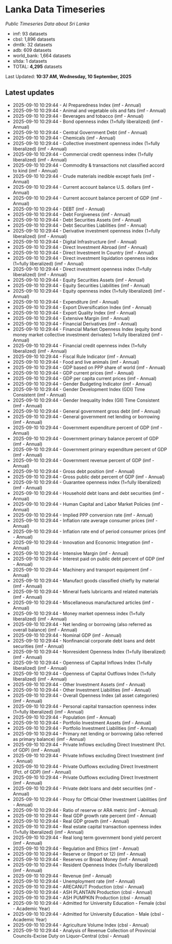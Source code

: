 # Lanka Data Timeseries
*Public Timeseries Data about Sri Lanka*

* imf: 93 datasets
* cbsl: 1,896 datasets
* dmtlk: 32 datasets
* adb: 609 datasets
* world_bank: 1,664 datasets
* sltda: 1 datasets
* TOTAL: **4,295** datasets

Last Updated: **10:37 AM, Wednesday, 10 September, 2025**

## Latest updates

* 2025-09-10 10:29:44 - AI Preparedness Index (imf - Annual)
* 2025-09-10 10:29:44 - Animal and vegetable oils and fats (imf - Annual)
* 2025-09-10 10:29:44 - Beverages and tobacco (imf - Annual)
* 2025-09-10 10:29:44 - Bond openness index (1=fully liberalized) (imf - Annual)
* 2025-09-10 10:29:44 - Central Government Debt (imf - Annual)
* 2025-09-10 10:29:44 - Chemicals (imf - Annual)
* 2025-09-10 10:29:44 - Collective investment openness index (1=fully liberalized) (imf - Annual)
* 2025-09-10 10:29:44 - Commercial credit openness index (1=fully liberalized) (imf - Annual)
* 2025-09-10 10:29:44 - Commodity & transactions not classified accord to kind (imf - Annual)
* 2025-09-10 10:29:44 - Crude materials inedible except fuels (imf - Annual)
* 2025-09-10 10:29:44 - Current account balance U.S. dollars (imf - Annual)
* 2025-09-10 10:29:44 - Current account balance percent of GDP (imf - Annual)
* 2025-09-10 10:29:44 - DEBT (imf - Annual)
* 2025-09-10 10:29:44 - Debt Forgiveness (imf - Annual)
* 2025-09-10 10:29:44 - Debt Securities Assets (imf - Annual)
* 2025-09-10 10:29:44 - Debt Securities Liabilities (imf - Annual)
* 2025-09-10 10:29:44 - Derivative investment openness index (1=fully liberalized) (imf - Annual)
* 2025-09-10 10:29:44 - Digital Infrastructure (imf - Annual)
* 2025-09-10 10:29:44 - Direct Investment Abroad (imf - Annual)
* 2025-09-10 10:29:44 - Direct Investment In Country (imf - Annual)
* 2025-09-10 10:29:44 - Direct investment liquidation openness index (1=fully liberalized) (imf - Annual)
* 2025-09-10 10:29:44 - Direct investment openness index (1=fully liberalized) (imf - Annual)
* 2025-09-10 10:29:44 - Equity Securities Assets (imf - Annual)
* 2025-09-10 10:29:44 - Equity Securities Liabilities (imf - Annual)
* 2025-09-10 10:29:44 - Equity openness index (1=fully liberalized) (imf - Annual)
* 2025-09-10 10:29:44 - Expenditure (imf - Annual)
* 2025-09-10 10:29:44 - Export Diversification Index (imf - Annual)
* 2025-09-10 10:29:44 - Export Quality Index (imf - Annual)
* 2025-09-10 10:29:44 - Extensive Margin (imf - Annual)
* 2025-09-10 10:29:44 - Financial Derivatives (imf - Annual)
* 2025-09-10 10:29:44 - Financial Market Openness Index (equity bond money market collective investment derivates) 1=fully liberalized (imf - Annual)
* 2025-09-10 10:29:44 - Financial credit openness index (1=fully liberalized) (imf - Annual)
* 2025-09-10 10:29:44 - Fiscal Rule Indicator (imf - Annual)
* 2025-09-10 10:29:44 - Food and live animals (imf - Annual)
* 2025-09-10 10:29:44 - GDP based on PPP share of world (imf - Annual)
* 2025-09-10 10:29:44 - GDP current prices (imf - Annual)
* 2025-09-10 10:29:44 - GDP per capita current prices (imf - Annual)
* 2025-09-10 10:29:44 - Gender Budgeting Indicator (imf - Annual)
* 2025-09-10 10:29:44 - Gender Development Index (GDI) Time Consistent (imf - Annual)
* 2025-09-10 10:29:44 - Gender Inequality Index (GII) Time Consistent (imf - Annual)
* 2025-09-10 10:29:44 - General government gross debt (imf - Annual)
* 2025-09-10 10:29:44 - General government net lending or borrowing (imf - Annual)
* 2025-09-10 10:29:44 - Government expenditure percent of GDP (imf - Annual)
* 2025-09-10 10:29:44 - Government primary balance percent of GDP (imf - Annual)
* 2025-09-10 10:29:44 - Government primary expenditure percent of GDP (imf - Annual)
* 2025-09-10 10:29:44 - Government revenue percent of GDP (imf - Annual)
* 2025-09-10 10:29:44 - Gross debt position (imf - Annual)
* 2025-09-10 10:29:44 - Gross public debt percent of GDP (imf - Annual)
* 2025-09-10 10:29:44 - Guarantee openness index (1=fully liberalized) (imf - Annual)
* 2025-09-10 10:29:44 - Household debt loans and debt securities (imf - Annual)
* 2025-09-10 10:29:44 - Human Capital and Labor Market Policies (imf - Annual)
* 2025-09-10 10:29:44 - Implied PPP conversion rate (imf - Annual)
* 2025-09-10 10:29:44 - Inflation rate average consumer prices (imf - Annual)
* 2025-09-10 10:29:44 - Inflation rate end of period consumer prices (imf - Annual)
* 2025-09-10 10:29:44 - Innovation and Economic Integration (imf - Annual)
* 2025-09-10 10:29:44 - Intensive Margin (imf - Annual)
* 2025-09-10 10:29:44 - Interest paid on public debt percent of GDP (imf - Annual)
* 2025-09-10 10:29:44 - Machinery and transport equipment (imf - Annual)
* 2025-09-10 10:29:44 - Manufact goods classified chiefly by material (imf - Annual)
* 2025-09-10 10:29:44 - Mineral fuels lubricants and related materials (imf - Annual)
* 2025-09-10 10:29:44 - Miscellaneous manufactured articles (imf - Annual)
* 2025-09-10 10:29:44 - Money market openness index (1=fully liberalized) (imf - Annual)
* 2025-09-10 10:29:44 - Net lending or borrowing (also referred as overall balance) (imf - Annual)
* 2025-09-10 10:29:44 - Nominal GDP (imf - Annual)
* 2025-09-10 10:29:44 - Nonfinancial corporate debt loans and debt securities (imf - Annual)
* 2025-09-10 10:29:44 - Nonresident Openness Index (1=fully liberalized) (imf - Annual)
* 2025-09-10 10:29:44 - Openness of Capital Inflows Index (1=fully liberalized) (imf - Annual)
* 2025-09-10 10:29:44 - Openness of Capital Outflows Index (1=fully liberalized) (imf - Annual)
* 2025-09-10 10:29:44 - Other Investment Assets (imf - Annual)
* 2025-09-10 10:29:44 - Other Investment Liabilities (imf - Annual)
* 2025-09-10 10:29:44 - Overall Openness Index (all asset categories) (imf - Annual)
* 2025-09-10 10:29:44 - Personal capital transaction openness index (1=fully liberalized) (imf - Annual)
* 2025-09-10 10:29:44 - Population (imf - Annual)
* 2025-09-10 10:29:44 - Portfolio Investment Assets (imf - Annual)
* 2025-09-10 10:29:44 - Portfolio Investment Liabilities (imf - Annual)
* 2025-09-10 10:29:44 - Primary net lending or borrowing (also referred as primary balance) (imf - Annual)
* 2025-09-10 10:29:44 - Private Inflows excluding Direct Investment (Pct. of GDP) (imf - Annual)
* 2025-09-10 10:29:44 - Private Inflows excluding Direct Investment (imf - Annual)
* 2025-09-10 10:29:44 - Private Outflows excluding Direct Investment (Pct. of GDP) (imf - Annual)
* 2025-09-10 10:29:44 - Private Outflows excluding Direct Investment (imf - Annual)
* 2025-09-10 10:29:44 - Private debt loans and debt securities (imf - Annual)
* 2025-09-10 10:29:44 - Proxy for Official Other Investment Liabilities (imf - Annual)
* 2025-09-10 10:29:44 - Ratio of reserve or ARA metric (imf - Annual)
* 2025-09-10 10:29:44 - Real GDP growth rate percent (imf - Annual)
* 2025-09-10 10:29:44 - Real GDP growth (imf - Annual)
* 2025-09-10 10:29:44 - Real estate capital transaction openness index (1=fully liberalized) (imf - Annual)
* 2025-09-10 10:29:44 - Real long term government bond yield percent (imf - Annual)
* 2025-09-10 10:29:44 - Regulation and Ethics (imf - Annual)
* 2025-09-10 10:29:44 - Reserve or (Import or 12) (imf - Annual)
* 2025-09-10 10:29:44 - Reserves or Broad Money (imf - Annual)
* 2025-09-10 10:29:44 - Resident Openness Index (1=fully liberalized) (imf - Annual)
* 2025-09-10 10:29:44 - Revenue (imf - Annual)
* 2025-09-10 10:29:44 - Unemployment rate (imf - Annual)
* 2025-09-10 10:29:44 - ARECANUT Production (cbsl - Annual)
* 2025-09-10 10:29:44 - ASH PLANTAIN Production (cbsl - Annual)
* 2025-09-10 10:29:44 - ASH PUMPKIN Production (cbsl - Annual)
* 2025-09-10 10:29:44 - Admitted for University Education - Female (cbsl - Academic Year)
* 2025-09-10 10:29:44 - Admitted for University Education - Male (cbsl - Academic Year)
* 2025-09-10 10:29:44 - Agriculture Volume Index (cbsl - Annual)
* 2025-09-10 10:29:44 - Analysis of Revenue Collection of Provincial Councils-Excise Duty on Liquor-Central (cbsl - Annual)